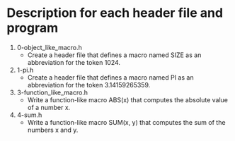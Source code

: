 # Description for each header file and program
1. 0-object_like_macro.h 
   * Create a header file that defines a macro named SIZE as an abbreviation for the token 1024.
2. 1-pi.h
   * Create a header file that defines a macro named PI as an abbreviation for the token 3.14159265359.
3. 3-function_like_macro.h
   * Write a function-like macro ABS(x) that computes the absolute value of a number x.
4. 4-sum.h
   * Write a function-like macro SUM(x, y) that computes the sum of the numbers x and y. 
